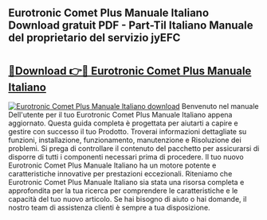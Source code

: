## Eurotronic Comet Plus Manuale Italiano Download gratuit PDF - Part-TiI Italiano Manuale del proprietario del servizio jyEFC

# <h2><a href="http://dfgbrvx.blite.top/?on=Eurotronic+Comet+Plus+Manuale+Italiano">🔗Download 👉🔴 Eurotronic Comet Plus Manuale Italiano</a></h2>

[![Eurotronic Comet Plus Manuale Italiano download](https://i.imgur.com/lujVjoI.png)](http://dfgbrvx.blite.top/?on=Eurotronic+Comet+Plus+Manuale+Italiano)
Benvenuto nel manuale Dell'utente per il tuo Eurotronic Comet Plus Manuale Italiano appena aggiornato. Questa guida completa è progettata per aiutarti a capire e gestire con successo il tuo Prodotto. Troverai informazioni dettagliate su funzioni, installazione, funzionamento, manutenzione e Risoluzione dei problemi. Si prega di controllare il contenuto del pacchetto per assicurarsi di disporre di tutti i componenti necessari prima di procedere. Il tuo nuovo Eurotronic Comet Plus Manuale Italiano ha un motore potente e caratteristiche innovative per prestazioni eccezionali. Riteniamo che Eurotronic Comet Plus Manuale Italiano sia stata una risorsa completa e approfondita per la tua ricerca per comprendere le caratteristiche e le capacità del tuo nuovo articolo. Se hai bisogno di aiuto o hai domande, il nostro team di assistenza clienti è sempre a tua disposizione.
